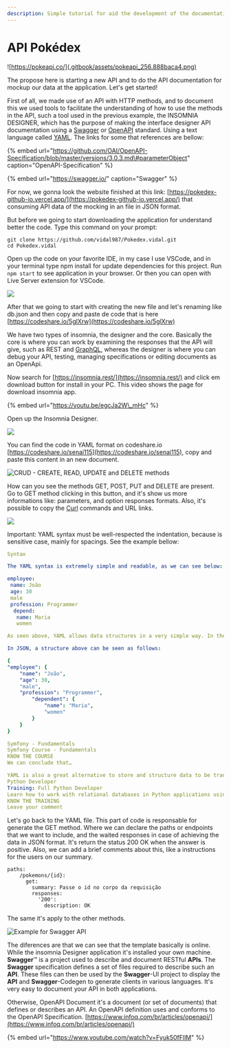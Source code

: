 ```yaml
---
description: Simple tutorial for aid the development of the documentation API Pokedéx
---
```


# API Pokédex

![https://pokeapi.co/](.gitbook/assets/pokeapi_256.888baca4.png)

The propose here is starting a new API and to do the API documentation for mockup our data at the application. Let's get started!

First of all, we made use of an API with HTTP methods, and to document this we used tools to facilitate the understanding of how to use the methods in the API, such a tool used in the previous example, the INSOMNIA DESIGNER, which has the purpose of making the interface designer API documentation using a [Swagger](https://github.com/swagger-api/swagger-ui) or [OpenAPI](https://github.com/OAI/OpenAPI-Specification) standard. Using a text language called [YAML](https://blog.stackpath.com/yaml/). The links for some that references are bellow:

{% embed url="https://github.com/OAI/OpenAPI-Specification/blob/master/versions/3.0.3.md\#parameterObject" caption="OpenAPI-Specification" %}

{% embed url="https://swagger.io/" caption="Swagger" %}

For now, we gonna look the website finished at this link: [https://pokedex-github-io.vercel.app/](https://pokedex-github-io.vercel.app/) that consuming API data of the mocking in an file in JSON format. 

But before we going to start downloading the application for understand better the code. Type this command on your prompt:

```text
git clone https://github.com/vidal987/Pokedex.vidal.git
cd Pokedex.vidal
```

Open up the code on your favorite IDE, in my case I use VSCode, and in your terminal type npm install for update dependencies for this project. Run `npm start` to see application in your browser. Or then you can open with Live Server extension for VSCode.

![](.gitbook/assets/image%20%281%29.png)

After that we going to start with creating the new file and let's renaming like db.json and then copy and paste de code that is here [https://codeshare.io/5glXrw](https://codeshare.io/5glXrw)

We have two types of insomnia, the designer and the core. Basically the core is where you can work by examining the responses that the API will give, such as REST and [GraphQL](https://graphql.org/), whereas the designer is where you can debug your API, testing, managing specifications or editing documents as an OpenApi.

Now search for [https://insomnia.rest/](https://insomnia.rest/) and click em download button for install in your PC. This video shows the page for download insomnia app.

{% embed url="https://youtu.be/egcJa2W\_mHc" %}

Open up the Insomnia Designer.

![](.gitbook/assets/microsoftteams-image.png)

You can find the code in YAML format on codeshare.io [https://codeshare.io/senai115](https://codeshare.io/senai115), copy and paste this content in an new document.

![CRUD - CREATE, READ, UPDATE and DELETE methods](.gitbook/assets/microsoftteams-image-1-.png)

How can you see the methods GET, POST, PUT and DELETE are present. Go to GET method clicking in this button, and it's show us more informations like: parameters, and option responses formats. Also, it's possible to copy the [Curl](https://curl.haxx.se/) commands and URL links.

![](.gitbook/assets/image%20%282%29.png)

Important: YAML syntax must be well-respected the indentation, because is sensitive case, mainly for spacings. See the example bellow:

```yaml
Syntax

The YAML syntax is extremely simple and readable, as we can see below:

employee:
 name: João
 age: 30
 male
 profession: Programmer
  depend:
   name: Maria
   women

As seen above, YAML allows data structures in a very simple way. In the previous example, we determined the attributes of an employee (name, age, sex and profession), in addition to a relationship with a dependent, who also has his attributes (name and sex).

In JSON, a structure above can be seen as follows:

{
"employee": {
    "name": "João",
    "age": 30,
    "male",
    "profession": "Programmer",
        "dependent": {
            "name": "Maria",
            "women"
        }
    }
}

Symfony - Fundamentals
Symfony Course - Fundamentals
KNOW THE COURSE
We can conclude that…

YAML is also a great alternative to store and structure data to be transferred between different systems. It has a cleaner and more readable syntax than its main “competitors”, XML and JSON and can be used in different programming languages.
Python Developer
Training: Full Python Developer
Learn how to work with relational databases in Python applications using a DB API and MySQL.
KNOW THE TRAINING
Leave your comment
```

Let's go back to the YAML file. This part of code is responsable for generate the GET method. Where we can declare the paths or endpoints that we want to include, and the waited responses in case of achieving the data in JSON format. It's return the status 200 OK when the answer is positive. Also, we can add a brief comments about this, like a instructions for the users on our summary.

```text
paths:
    /pokemons/{id}: 
      get:
        summary: Passe o id no corpo da requisição
        responses:
          '200':
            description: OK
```

The same it's apply to the other methods.

![Example for Swagger API ](.gitbook/assets/image%20%283%29.png)

The diferences are that we can see that the template basically is online. While the insomnia Designer application it's installed your own machine. **Swagger**™ is a project used to describe and document RESTful **APIs**. The **Swagger** specification defines a set of files required to describe such an **API**. These files can then be used by the **Swagger**-UI project to display the **API** and **Swagger**-Codegen to generate clients in various languages. It's very easy to document your API in both applications. 

Otherwise, OpenAPI Document it's a document \(or set of documents\) that defines or describes an API. An OpenAPI definition uses and conforms to the OpenAPI Specification. [https://www.infoq.com/br/articles/openapi/](https://www.infoq.com/br/articles/openapi/)

{% embed url="https://www.youtube.com/watch?v=Fyuk50fFllM" %}







